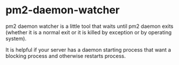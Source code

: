 pm2-daemon-watcher
==================

pm2 daemon watcher is a little tool that waits until pm2 daemon exits
(whether it is a normal exit or it is killed by exception or by operating system).

It is helpful if your server has a daemon starting process that want a blocking
process and otherwise restarts process.
